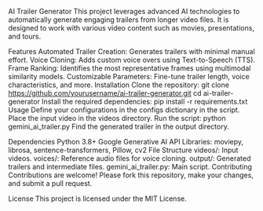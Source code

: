 AI Trailer Generator
This project leverages advanced AI technologies to automatically generate engaging trailers from longer video files. It is designed to work with various video content such as movies, presentations, and tours.

Features
Automated Trailer Creation: Generates trailers with minimal manual effort.
Voice Cloning: Adds custom voice overs using Text-to-Speech (TTS).
Frame Ranking: Identifies the most representative frames using multimodal similarity models.
Customizable Parameters: Fine-tune trailer length, voice characteristics, and more.
Installation
Clone the repository:
git clone https://github.com/yourusername/ai-trailer-generator.git
cd ai-trailer-generator
Install the required dependencies:
pip install -r requirements.txt
Usage
Define your configurations in the configs dictionary in the script.
Place the input video in the videos directory.
Run the script:
python gemini_ai_trailer.py
Find the generated trailer in the output directory.

Dependencies
Python 3.8+
Google Generative AI API
Libraries: moviepy, librosa, sentence-transformers, Pillow, cv2
File Structure
videos/: Input videos.
voices/: Reference audio files for voice cloning.
output/: Generated trailers and intermediate files.
gemini_ai_trailer.py: Main script.
Contributing
Contributions are welcome! Please fork this repository, make your changes, and submit a pull request.

License
This project is licensed under the MIT License.

